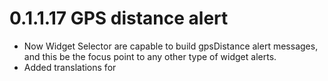 # 0.1.1.17 GPS distance alert

- Now Widget Selector are capable to build gpsDistance alert messages, and this be the focus point to any other type of widget alerts.
- Added translations for <WidgetSelector />